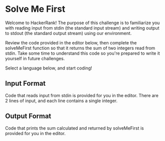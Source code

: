# Solve Me First
Welcome to HackerRank! The purpose of this challenge is to familiarize you with
reading input from stdin (the standard input stream) and writing output to
stdout (the standard output stream) using our environment.

Review the code provided in the editor below, then complete the solveMeFirst
function so that it returns the sum of two integers read from stdin. Take some
time to understand this code so you're prepared to write it yourself in future
challenges.

Select a language below, and start coding!

## Input Format
Code that reads input from stdin is provided for you in the editor. There are
2 lines of input, and each line contains a single integer.

## Output Format
Code that prints the sum calculated and returned by solveMeFirst is provided for
you in the editor. 
